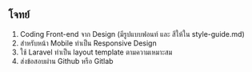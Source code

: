 ## โจทย์

1. Coding Front-end จาก Design (มีรูปแบบฟอนท์ และ สีให้ใน style-guide.md)
2. สำหรับหน้า Mobile ทำเป็น Responsive Design 
3. ใช้ Laravel ทำเป็น layout template ตามความเหมาะสม
4. ส่งข้อสอบผ่าน Github หรือ Gitlab

